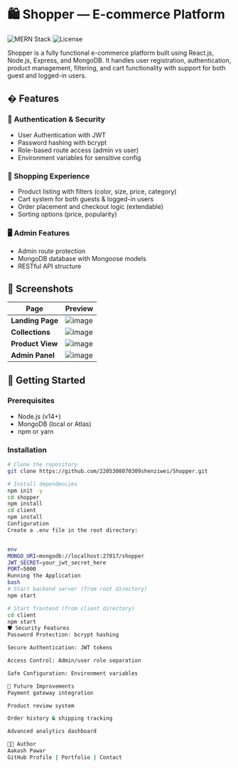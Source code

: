 
# 🛍️ Shopper — E-commerce Platform

![MERN Stack](https://img.shields.io/badge/Stack-MERN-61DAFB  )
![License](https://img.shields.io/badge/License-MIT-green  )

Shopper is a fully functional e-commerce platform built using React.js, Node.js, Express, and MongoDB. It handles user registration, authentication, product management, filtering, and cart functionality with support for both guest and logged-in users.

## � Features

### 🔐 Authentication & Security
- User Authentication with JWT
- Password hashing with bcrypt
- Role-based route access (admin vs user)
- Environment variables for sensitive config

### 🛒 Shopping Experience
- Product listing with filters (color, size, price, category)
- Cart system for both guests & logged-in users
- Order placement and checkout logic (extendable)
- Sorting options (price, popularity)

### 🖥️ Admin Features
- Admin route protection
- MongoDB database with Mongoose models
- RESTful API structure

## 📸 Screenshots

| Page | Preview |
|------|---------|
| **Landing Page** | ![image](https://github.com/user-attachments/assets/d22c8504-4182-4a62-81a5-581613242b0f  ) |
| **Collections** | ![image](https://github.com/user-attachments/assets/9dae9241-5bbd-4e2b-a376-4cd5f9b806c8  ) |
| **Product View** | ![image](https://github.com/user-attachments/assets/30fd9a5f-8cea-4f9d-8770-d8455ba9b8ba  ) |
| **Admin Panel** | ![image](https://github.com/user-attachments/assets/cf8c5db8-bc24-4a12-8ba8-20538fc8f8c7  ) |

## 🚀 Getting Started

### Prerequisites
- Node.js (v14+)
- MongoDB (local or Atlas)
- npm or yarn

### Installation
```bash
# Clone the repository
git clone https://github.com/2205308070309shenziwei/Shopper.git  

# Install dependencies
npm init -y
cd shopper
npm install
cd client
npm install
Configuration
Create a .env file in the root directory:


env
MONGO_URI=mongodb://localhost:27017/shopper
JWT_SECRET=your_jwt_secret_here
PORT=5000
Running the Application
bash
# Start backend server (from root directory)
npm start

# Start frontend (from client directory)
cd client
npm start
🛡️ Security Features
Password Protection: bcrypt hashing

Secure Authentication: JWT tokens

Access Control: Admin/user role separation

Safe Configuration: Environment variables

📌 Future Improvements
Payment gateway integration

Product review system

Order history & shipping tracking

Advanced analytics dashboard

👨‍💻 Author
Aakash Pawar
GitHub Profile | Portfolio | Contact
